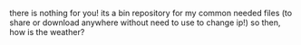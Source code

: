 there is nothing for you!
its a bin repository for my common needed files (to share or download anywhere without need to use to change ip!) so then, how is the weather?
